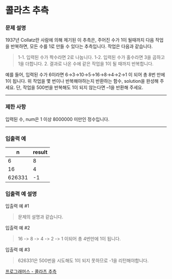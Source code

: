 # 콜라츠 추측

### 문제 설명

1937년 Collatz란 사람에 의해 제기된 이 추측은, 주어진 수가 1이 될때까지 다음 작업을 반복하면, 모든 수를 1로 만들 수 있다는 추측입니다. 작업은 다음과 같습니다.

> 1-1. 입력된 수가 짝수라면 2로 나눕니다.
> 1-2. 입력된 수가 홀수라면 3을 곱하고 1을 더합니다. 2. 결과로 나온 수에 같은 작업을 1이 될 때까지 반복합니다.

예를 들어, 입력된 수가 6이라면 6→3→10→5→16→8→4→2→1 이 되어 총 8번 만에 1이 됩니다. 위 작업을 몇 번이나 반복해야하는지 반환하는 함수, solution을 완성해 주세요. 단, 작업을 500번을 반복해도 1이 되지 않는다면 –1을 반환해 주세요.

---

### 제한 사항

입력된 수, num은 1 이상 8000000 미만인 정수입니다.

---

### 입출력 예

| n      | result |
| ------ | ------ |
| 6      | 8      |
| 16     | 4      |
| 626331 | -1     |

### 입출력 예 설명

입출력 예 #1

> 문제의 설명과 같습니다.

입출력 예 #2

> 16 -> 8 -> 4 -> 2 -> 1 이되어 총 4번만에 1이 됩니다.

입출력 예 #3

> 626331은 500번을 시도해도 1이 되지 못하므로 -1을 리턴해야합니다.

[프로그래머스 - 콜라츠 추측](https://programmers.co.kr/learn/courses/30/lessons/12943)
